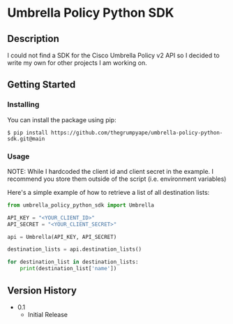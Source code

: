 # Umbrella Policy Python SDK

## Description

I could not find a SDK for the Cisco Umbrella Policy v2 API so I decided to write my own for other projects I am working on.

## Getting Started


### Installing
You can install the package using pip:
```
$ pip install https://github.com/thegrumpyape/umbrella-policy-python-sdk.git@main
```

### Usage

NOTE: While I hardcoded the client id and client secret in the example. I recommend you store them outside of the script (i.e. environment variables)

Here's a simple example of how to retrieve a list of all destination lists:

```python
from umbrella_policy_python_sdk import Umbrella

API_KEY = "<YOUR_CLIENT_ID>"
API_SECRET = "<YOUR_CLIENT_SECRET>"

api = Umbrella(API_KEY, API_SECRET)

destination_lists = api.destination_lists()

for destination_list in destination_lists:
    print(destination_list['name'])
```

## Version History

* 0.1
    * Initial Release